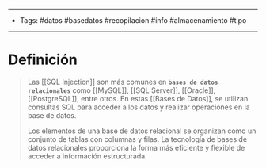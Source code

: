 -------------
- Tags:  #datos #basedatos #recopilacion #info #almacenamiento #tipo
----------------------------
# Definición

> Las [[SQL Injection]] son más comunes en **`bases de datos relacionales`** como [[MySQL]], [[SQL Server]], [[Oracle]], [[PostgreSQL]], entre otros. En estas [[Bases de Datos]], se utilizan consultas SQL para acceder a los datos y realizar operaciones en la base de datos.
> 
> Los elementos de una base de datos relacional se organizan como un conjunto de tablas con columnas y filas. La tecnología de bases de datos relacionales proporciona la forma más eficiente y flexible de acceder a información estructurada.
